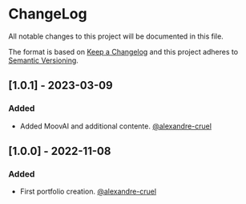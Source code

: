 # ChangeLog
All notable changes to this project will be documented in this file.
 
The format is based on [Keep a Changelog](http://keepachangelog.com/)
and this project adheres to [Semantic Versioning](http://semver.org/).

## [1.0.1] - 2023-03-09
### Added
- Added MoovAI and additional contente. [@alexandre-cruel](https://github.com/alexandre-cruel/code-validation-script)

## [1.0.0] - 2022-11-08
### Added
- First portfolio creation. [@alexandre-cruel](https://github.com/alexandre-cruel/code-validation-script)
